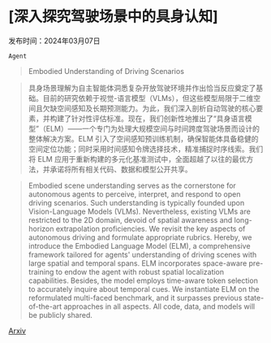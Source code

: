 # [深入探究驾驶场景中的具身认知]

发布时间：2024年03月07日

`Agent`

> Embodied Understanding of Driving Scenarios

> 具身场景理解为自主智能体洞悉复杂开放驾驶环境并作出恰当反应奠定了基础。目前的研究依赖于视觉-语言模型（VLMs），但这些模型局限于二维空间且欠缺空间感知及长期预测能力。为此，我们深入剖析自动驾驶的核心要素，并构建了针对性评估标准。现在，我们创新性地推出了“具身语言模型”（ELM）——一个专门为处理大规模空间与时间跨度驾驶场景而设计的整体解决方案。ELM 引入了空间感知预训练机制，确保智能体具备稳健的空间定位功能；同时采用时间感知令牌选择技术，精准捕捉时序线索。我们将 ELM 应用于重新构建的多元化基准测试中，全面超越了以往的最优方法，并承诺将所有相关代码、数据和模型公开共享。

> Embodied scene understanding serves as the cornerstone for autonomous agents to perceive, interpret, and respond to open driving scenarios. Such understanding is typically founded upon Vision-Language Models (VLMs). Nevertheless, existing VLMs are restricted to the 2D domain, devoid of spatial awareness and long-horizon extrapolation proficiencies. We revisit the key aspects of autonomous driving and formulate appropriate rubrics. Hereby, we introduce the Embodied Language Model (ELM), a comprehensive framework tailored for agents' understanding of driving scenes with large spatial and temporal spans. ELM incorporates space-aware pre-training to endow the agent with robust spatial localization capabilities. Besides, the model employs time-aware token selection to accurately inquire about temporal cues. We instantiate ELM on the reformulated multi-faced benchmark, and it surpasses previous state-of-the-art approaches in all aspects. All code, data, and models will be publicly shared.

[Arxiv](https://arxiv.org/abs/2403.04593)